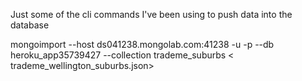 Just some of the cli commands I've been using to push data into the database

mongoimport --host ds041238.mongolab.com:41238 -u <username> -p <password> --db heroku_app35739427 --collection trademe_suburbs < trademe_wellington_suburbs.json>
